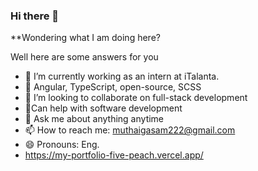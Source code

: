 ### Hi there 👋


**Wondering what I am doing here?

Well here are some answers for you

- 🔭 I’m currently working as an intern at iTalanta.
- 🌱 Angular, TypeScript, open-source, SCSS
- 👯 I’m looking to collaborate on full-stack development
- 🤔Can help with software development
- 💬 Ask me about anything anytime
- 📫 How to reach me: muthaigasam222@gmail.com
- 😄 Pronouns: Eng.
- https://my-portfolio-five-peach.vercel.app/

